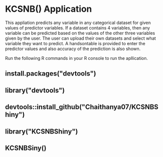 # KCSNB() Application

This appliation predicts any variable in any categorical dataset for given values of predictor variables.
If a dataset contains 4 variables, then any variable can be predicted based on the values of the other three variables given by the user. 
The user can upload their own datasets and select what variable they want to predict.
A handsontable is provided to enter the predictor values and also accuracy of the prediction is also shown.
   
Run the following R commands in your R console to run the apllication.
   
 ## install.packages("devtools")  
 ##  library("devtools")
 ##  devtools::install_github("Chaithanya07/KCSNBShiny")
 ##  library("KCSNBShiny")
 ##  KCSNBSiny()
